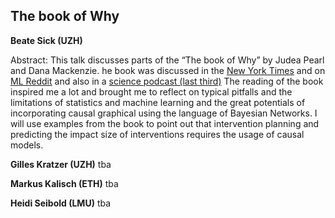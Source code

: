 
## The book of Why 
**Beate Sick (UZH)**

Abstract:
This talk discusses parts of the “The book of Why” by Judea Pearl and Dana Mackenzie. 
he book was discussed in the [New York Times](https://www.nytimes.com/2018/06/01/business/dealbook/review-the-book-of-why-examines-the-science-of-cause-and-effect.html) 
and on [ML Reddit](http://www.inference.vc/untitled/) and also in a 
[science podcast (last third)](http://www.sciencemag.org/podcast/science-and-nature-get-their-social-science-studies-replicated-or-not-mechanisms-behind)
The reading of the book inspired me a lot and brought me to reflect on typical pitfalls and the limitations of statistics 
and machine learning and the great potentials of incorporating causal graphical using the language of Bayesian Networks. 
I will use examples from the book to point out that intervention planning and predicting the impact size of interventions 
requires the usage of causal models.



**Gilles Kratzer (UZH)**
tba

**Markus Kalisch (ETH)**
tba

**Heidi Seibold (LMU)**
tba
